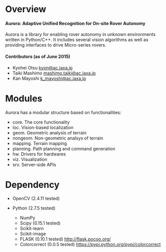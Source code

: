 # Overview
#### Aurora: Adaptive Unified Recognition for On-site Rover Autonomy

Aurora is a library for enabling rover autonomy in unknown environments written in Python/C++. It includes several vision algorithms as well as providing interfaces to drive Micro-series rovers.

#### Contributors (as of June 2015)

- Kyohei Otsu <kyon@ac.jaxa.jp>
- Taiki Mashimo <mashimo.taiki@ac.jaxa.jp>
- Kan Mayoshi <k_mayoshi@ac.jaxa.jp>

# Modules

Aurora has a modular structure based on functionalities:
* core. The core functionality
* loc. Vision-based localization
* geom. Geometric analysis of terrain
* nongeom. Non-geometric analsys of terrain
* mapping. Terrain mapping
* planning. Path planning and command generation
* hw. Drivers for hardwares
* viz. Visualization
* srv. Server-side APIs


# Dependency

- OpenCV (2.4.11 tested)

- Python (2.7.5 tested)
  - NumPy
  - Scipy (0.15.1 tested)
  - Scikit-learn
  - Scikit-image
  - FLASK (0.10.1 tested)
  http://flask.pocoo.org/
  - Colorcorrect (0.0.5 tested)
  https://pypi.python.org/pypi/colorcorrect
